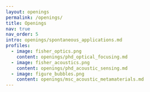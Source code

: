 ```yaml
---
layout: openings
permalink: /openings/
title: Openings
nav: true
nav_order: 5
intro: openings/spontaneous_applications.md
profiles:
  - image: fisher_optics.png
    content: openings/phd_optical_focusing.md
  - image: fisher_acoustics.png
    content: openings/phd_acoustic_sensing.md
  - image: figure_bubbles.png
    content: openings/msc_acoustic_metamaterials.md
---
```

